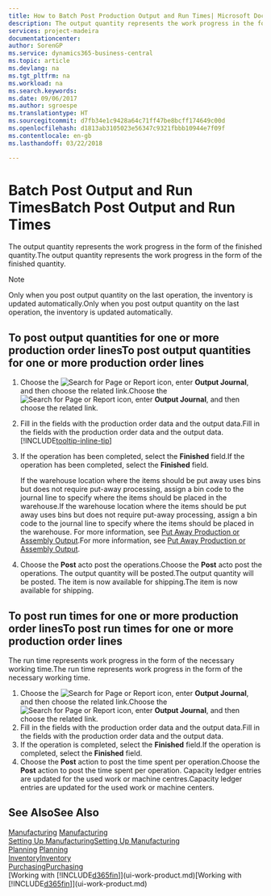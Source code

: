 ```yaml
---
title: How to Batch Post Production Output and Run Times| Microsoft Docs
description: The output quantity represents the work progress in the form of the finished quantity.
services: project-madeira
documentationcenter: 
author: SorenGP
ms.service: dynamics365-business-central
ms.topic: article
ms.devlang: na
ms.tgt_pltfrm: na
ms.workload: na
ms.search.keywords: 
ms.date: 09/06/2017
ms.author: sgroespe
ms.translationtype: HT
ms.sourcegitcommit: d7fb34e1c9428a64c71ff47be8bcff174649c00d
ms.openlocfilehash: d1813ab3105023e56347c9321fbbb10944e7f09f
ms.contentlocale: en-gb
ms.lasthandoff: 03/22/2018

---
```

# <a name="batch-post-output-and-run-times"></a><span data-ttu-id="56d53-103">Batch Post Output and Run Times</span><span class="sxs-lookup"><span data-stu-id="56d53-103">Batch Post Output and Run Times</span></span>
<span data-ttu-id="56d53-104">The output quantity represents the work progress in the form of the finished quantity.</span><span class="sxs-lookup"><span data-stu-id="56d53-104">The output quantity represents the work progress in the form of the finished quantity.</span></span>  

> [!NOTE]
> <span data-ttu-id="56d53-105">Only when you post output quantity on the last operation, the inventory is updated automatically.</span><span class="sxs-lookup"><span data-stu-id="56d53-105">Only when you post output quantity on the last operation, the inventory is updated automatically.</span></span>  

## <a name="to-post-output-quantities-for-one-or-more-production-order-lines"></a><span data-ttu-id="56d53-106">To post output quantities for one or more production order lines</span><span class="sxs-lookup"><span data-stu-id="56d53-106">To post output quantities for one or more production order lines</span></span>
1. <span data-ttu-id="56d53-107">Choose the ![Search for Page or Report](media/ui-search/search_small.png "Search for Page or Report icon") icon, enter **Output Journal**, and then choose the related link.</span><span class="sxs-lookup"><span data-stu-id="56d53-107">Choose the ![Search for Page or Report](media/ui-search/search_small.png "Search for Page or Report icon") icon, enter **Output Journal**, and then choose the related link.</span></span>  
2. <span data-ttu-id="56d53-108">Fill in the fields with the production order data and the output data.</span><span class="sxs-lookup"><span data-stu-id="56d53-108">Fill in the fields with the production order data and the output data.</span></span> [!INCLUDE[tooltip-inline-tip](includes/tooltip-inline-tip_md.md)]
3. <span data-ttu-id="56d53-109">If the operation has been completed, select the **Finished** field.</span><span class="sxs-lookup"><span data-stu-id="56d53-109">If the operation has been completed, select the **Finished** field.</span></span>  

    <span data-ttu-id="56d53-110">If the warehouse location where the items should be put away uses bins but does not require put-away processing,  assign a bin code to the journal line to specify where the items should be placed in the warehouse.</span><span class="sxs-lookup"><span data-stu-id="56d53-110">If the warehouse location where the items should be put away uses bins but does not require put-away processing,  assign a bin code to the journal line to specify where the items should be placed in the warehouse.</span></span> <span data-ttu-id="56d53-111">For more information, see [Put Away Production or Assembly Output](warehouse-how-to-put-away-production-output.md).</span><span class="sxs-lookup"><span data-stu-id="56d53-111">For more information, see [Put Away Production or Assembly Output](warehouse-how-to-put-away-production-output.md).</span></span>  

4. <span data-ttu-id="56d53-112">Choose the **Post** acto post the operations.</span><span class="sxs-lookup"><span data-stu-id="56d53-112">Choose the **Post** acto post the operations.</span></span> <span data-ttu-id="56d53-113">The output quantity will be posted.</span><span class="sxs-lookup"><span data-stu-id="56d53-113">The output quantity will be posted.</span></span> <span data-ttu-id="56d53-114">The item is now available for shipping.</span><span class="sxs-lookup"><span data-stu-id="56d53-114">The item is now available for shipping.</span></span>  

## <a name="to-post-run-times-for-one-or-more-production-order-lines"></a><span data-ttu-id="56d53-115">To post run times for one or more production order lines</span><span class="sxs-lookup"><span data-stu-id="56d53-115">To post run times for one or more production order lines</span></span>
<span data-ttu-id="56d53-116">The run time represents work progress in the form of the necessary working time.</span><span class="sxs-lookup"><span data-stu-id="56d53-116">The run time represents work progress in the form of the necessary working time.</span></span>    

1.  <span data-ttu-id="56d53-117">Choose the ![Search for Page or Report](media/ui-search/search_small.png "Search for Page or Report icon") icon, enter **Output Journal**, and then choose the related link.</span><span class="sxs-lookup"><span data-stu-id="56d53-117">Choose the ![Search for Page or Report](media/ui-search/search_small.png "Search for Page or Report icon") icon, enter **Output Journal**, and then choose the related link.</span></span>  
2. <span data-ttu-id="56d53-118">Fill in the fields with the production order data and the output data.</span><span class="sxs-lookup"><span data-stu-id="56d53-118">Fill in the fields with the production order data and the output data.</span></span>  
3.  <span data-ttu-id="56d53-119">If the operation is completed, select the **Finished** field.</span><span class="sxs-lookup"><span data-stu-id="56d53-119">If the operation is completed, select the **Finished** field.</span></span>  
4. <span data-ttu-id="56d53-120">Choose the **Post** action to post the time spent per operation.</span><span class="sxs-lookup"><span data-stu-id="56d53-120">Choose the **Post** action to post the time spent per operation.</span></span> <span data-ttu-id="56d53-121">Capacity ledger entries are updated for the used work or machine centres.</span><span class="sxs-lookup"><span data-stu-id="56d53-121">Capacity ledger entries are updated for the used work or machine centers.</span></span>

## <a name="see-also"></a><span data-ttu-id="56d53-122">See Also</span><span class="sxs-lookup"><span data-stu-id="56d53-122">See Also</span></span>  
<span data-ttu-id="56d53-123">[Manufacturing](production-manage-manufacturing.md)  </span><span class="sxs-lookup"><span data-stu-id="56d53-123">[Manufacturing](production-manage-manufacturing.md)  </span></span>  
[<span data-ttu-id="56d53-124">Setting Up Manufacturing</span><span class="sxs-lookup"><span data-stu-id="56d53-124">Setting Up Manufacturing</span></span>](production-configure-production-processes.md)  
<span data-ttu-id="56d53-125">[Planning](production-planning.md)    </span><span class="sxs-lookup"><span data-stu-id="56d53-125">[Planning](production-planning.md)    </span></span>  
[<span data-ttu-id="56d53-126">Inventory</span><span class="sxs-lookup"><span data-stu-id="56d53-126">Inventory</span></span>](inventory-manage-inventory.md)  
[<span data-ttu-id="56d53-127">Purchasing</span><span class="sxs-lookup"><span data-stu-id="56d53-127">Purchasing</span></span>](purchasing-manage-purchasing.md)  
<span data-ttu-id="56d53-128">[Working with [!INCLUDE[d365fin](includes/d365fin_md.md)]](ui-work-product.md)</span><span class="sxs-lookup"><span data-stu-id="56d53-128">[Working with [!INCLUDE[d365fin](includes/d365fin_md.md)]](ui-work-product.md)</span></span>

